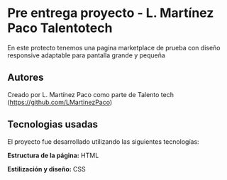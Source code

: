
# Pre entrega proyecto - L. Martínez Paco Talentotech

En este protecto tenemos una pagina marketplace de prueba con diseño responsive  adaptable para pantalla grande y pequeña


## Autores

Creado por L. Martínez Paco como parte de Talento tech
(https://github.com/LMartinezPaco)


## Tecnologias usadas
El proyecto fue desarrollado utilizando las siguientes tecnologías:

**Estructura de la página:** HTML

**Estilización y diseño:** CSS
